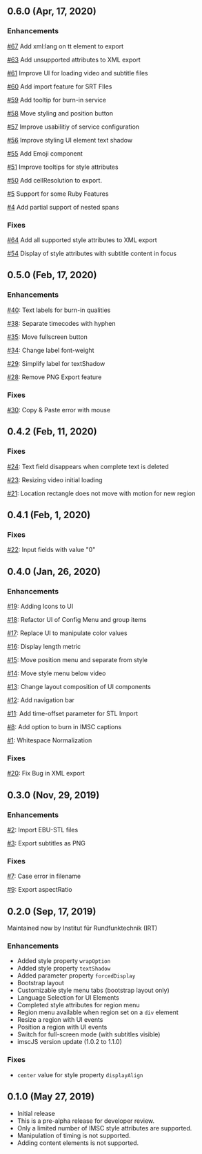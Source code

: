 ## 0.6.0 (Apr, 17, 2020)
### Enhancements
[#67](https://github.com/IRT-Open-Source/imsced/issues/67)
Add xml:lang on tt element to export
 
[#63](https://github.com/IRT-Open-Source/imsced/issues/63)
Add unsupported attributes to XML export

[#61](https://github.com/IRT-Open-Source/imsced/issues/61)
Improve UI for loading video and subtitle files

[#60](https://github.com/IRT-Open-Source/imsced/issues/60)
Add import feature for SRT FIles

[#59](https://github.com/IRT-Open-Source/imsced/issues/59)
Add tooltip for burn-in service

[#58](https://github.com/IRT-Open-Source/imsced/issues/58)
Move styling and position button

[#57](https://github.com/IRT-Open-Source/imsced/issues/57)
Improve usabilitiy of service configuration

[#56](https://github.com/IRT-Open-Source/imsced/issues/56)
Improve styling UI element text shadow

[#55](https://github.com/IRT-Open-Source/imsced/issues/55)
Add Emoji component

[#51](https://github.com/IRT-Open-Source/imsced/issues/51)
Improve tooltips for style attributes

[#50](https://github.com/IRT-Open-Source/imsced/issues/50)
Add cellResolution to export.

[#5](https://github.com/IRT-Open-Source/imsced/issues/5)
Support for some Ruby Features

[#4](https://github.com/IRT-Open-Source/imsced/issues/4)
Add partial support of nested spans


### Fixes
[#64](https://github.com/IRT-Open-Source/imsced/issues/64)
Add all supported style attributes to XML export

[#54](https://github.com/IRT-Open-Source/imsced/issues/54)
Display of style attributes with subtitle content in focus



## 0.5.0 (Feb, 17, 2020)
### Enhancements
[#40](https://github.com/IRT-Open-Source/imsced/issues/40):
Text labels for burn-in qualities

[#38](https://github.com/IRT-Open-Source/imsced/issues/38):
Separate timecodes with hyphen

[#35](https://github.com/IRT-Open-Source/imsced/issues/35):
Move fullscreen button

[#34](https://github.com/IRT-Open-Source/imsced/issues/38):
Change label font-weight

[#29](https://github.com/IRT-Open-Source/imsced/issues/29):
Simplify label for textShadow

[#28](https://github.com/IRT-Open-Source/imsced/issues/28):
Remove PNG Export feature

### Fixes
[#30](https://github.com/IRT-Open-Source/imsced/issues/30):
Copy & Paste error with mouse


## 0.4.2 (Feb, 11, 2020)

### Fixes

[#24](https://github.com/IRT-Open-Source/imsced/issues/24):
Text field disappears when complete text is deleted

[#23](https://github.com/IRT-Open-Source/imsced/issues/23):
Resizing video initial loading

[#21](https://github.com/IRT-Open-Source/imsced/issues/21):
Location rectangle does not move with motion for new region

## 0.4.1 (Feb, 1, 2020)

### Fixes

[#22](https://github.com/IRT-Open-Source/imsced/issues/22):
Input fields with value "0"

## 0.4.0 (Jan, 26, 2020)

### Enhancements

[#19](https://github.com/IRT-Open-Source/imsced/issues/19):
Adding Icons to UI

[#18](https://github.com/IRT-Open-Source/imsced/issues/18):
Refactor UI of Config Menu and group items

[#17](https://github.com/IRT-Open-Source/imsced/issues/17):
Replace UI to manipulate color values

[#16](https://github.com/IRT-Open-Source/imsced/issues/16):
Display length metric

[#15](https://github.com/IRT-Open-Source/imsced/issues/15):
Move position menu and separate from style

[#14](https://github.com/IRT-Open-Source/imsced/issues/14):
Move style menu below video

[#13](https://github.com/IRT-Open-Source/imsced/issues/13):
Change layout composition of UI components

[#12](https://github.com/IRT-Open-Source/imsced/issues/12):
Add navigation bar

[#11](https://github.com/IRT-Open-Source/imsced/issues/11):
Add time-offset parameter for STL Import

[#8](https://github.com/IRT-Open-Source/imsced/issues/8):
Add option to burn in IMSC captions

[#1](https://github.com/IRT-Open-Source/imsced/issues/1):
Whitespace Normalization

### Fixes

[#20](https://github.com/IRT-Open-Source/imsced/issues/20):
Fix Bug in XML export

## 0.3.0 (Nov, 29, 2019)

### Enhancements

[#2](https://github.com/IRT-Open-Source/imsced/issues/2): Import EBU-STL files

[#3](https://github.com/IRT-Open-Source/imsced/issues/3): Export subtitles as PNG

### Fixes

[#7](https://github.com/IRT-Open-Source/imsced/issues/7): Case error in filename

[#9](https://github.com/IRT-Open-Source/imsced/issues/9): Export aspectRatio

## 0.2.0 (Sep, 17, 2019)

Maintained now by Institut für Rundfunktechnik (IRT)

### Enhancements

- Added style property `wrapOption`
- Added style property `textShadow`
- Added parameter property `forcedDisplay`
- Bootstrap layout
- Customizable style menu tabs (bootstrap layout only)
- Language Selection for UI Elements
- Completed style attributes for region menu
- Region menu available when region set on a `div` element
- Resize a region with UI events
- Position a region with UI events
- Switch for full-screen mode (with subtitles visible)
- imscJS version update (1.0.2 to 1.1.0)

### Fixes

- `center` value for style property `displayAlign`

## 0.1.0 (May 27, 2019)

- Initial release
- This is a pre-alpha release for developer review.
- Only a limited number of IMSC style attributes are supported.
- Manipulation of timing is not supported.
- Adding content elements is not supported.

